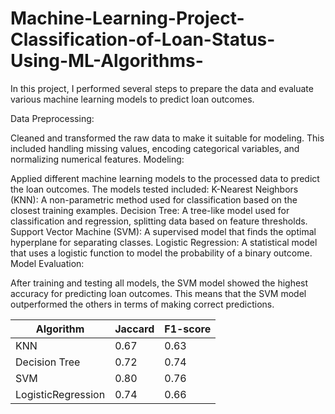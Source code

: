 # Machine-Learning-Project-Classification-of-Loan-Status-Using-ML-Algorithms-

In this project, I performed several steps to prepare the data and evaluate various machine learning models to predict loan outcomes.

Data Preprocessing:

Cleaned and transformed the raw data to make it suitable for modeling. This included handling missing values, encoding categorical variables, and normalizing numerical features.
Modeling:

Applied different machine learning models to the processed data to predict the loan outcomes. The models tested included:
K-Nearest Neighbors (KNN): A non-parametric method used for classification based on the closest training examples.
Decision Tree: A tree-like model used for classification and regression, splitting data based on feature thresholds.
Support Vector Machine (SVM): A supervised model that finds the optimal hyperplane for separating classes.
Logistic Regression: A statistical model that uses a logistic function to model the probability of a binary outcome.
Model Evaluation:

After training and testing all models, the SVM model showed the highest accuracy for predicting loan outcomes. This means that the SVM model outperformed the others in terms of making correct predictions.


| Algorithm          | Jaccard | F1-score |
|--------------------|---------|----------|
| KNN                | 0.67    | 0.63     |
| Decision Tree      | 0.72    | 0.74     | 
| SVM                | 0.80    | 0.76     |
| LogisticRegression | 0.74    | 0.66     | 
